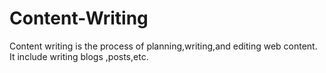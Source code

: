 # Content-Writing

Content writing is the process of planning,writing,and editing web content. It include writing blogs ,posts,etc.
